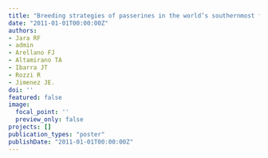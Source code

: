```yaml
---
title: "Breeding strategies of passerines in the world’s southernmost forests"
date: "2011-01-01T00:00:00Z"
authors:
- Jara RF
- admin
- Arellano FJ
- Altamirano TA
- Ibarra JT
- Rozzi R
- Jimenez JE. 
doi: ''
featured: false
image:
  focal_point: ''
  preview_only: false
projects: []
publication_types: "poster"
publishDate: "2011-01-01T00:00:00Z"
---
```

